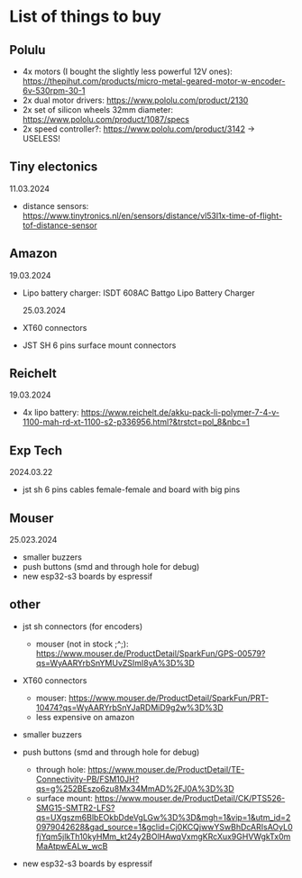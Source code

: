 # List of things to buy

## Polulu

- 4x motors (I bought the slightly less powerful 12V ones): https://thepihut.com/products/micro-metal-geared-motor-w-encoder-6v-530rpm-30-1
- 2x dual motor drivers: https://www.pololu.com/product/2130
- 2x set of silicon wheels 32mm diameter: https://www.pololu.com/product/1087/specs
- 2x speed controller?: https://www.pololu.com/product/3142 -> USELESS!

## Tiny electonics

11.03.2024

- distance sensors: https://www.tinytronics.nl/en/sensors/distance/vl53l1x-time-of-flight-tof-distance-sensor

## Amazon

19.03.2024

- Lipo battery charger: ISDT 608AC Battgo Lipo Battery Charger

  25.03.2024

- XT60 connectors
- JST SH 6 pins surface mount connectors

## Reichelt

19.03.2024

- 4x lipo battery: https://www.reichelt.de/akku-pack-li-polymer-7-4-v-1100-mah-rd-xt-1100-s2-p336956.html?&trstct=pol_8&nbc=1

## Exp Tech

2024.03.22

- jst sh 6 pins cables female-female and board with big pins

## Mouser

25.023.2024

- smaller buzzers
- push buttons (smd and through hole for debug)
- new esp32-s3 boards by espressif

## other

- jst sh connectors (for encoders)
  - mouser (not in stock ;^;): https://www.mouser.de/ProductDetail/SparkFun/GPS-00579?qs=WyAARYrbSnYMUvZSImI8yA%3D%3D
- XT60 connectors

  - mouser: https://www.mouser.de/ProductDetail/SparkFun/PRT-10474?qs=WyAARYrbSnYJaRDMiD9g2w%3D%3D
  - less expensive on amazon

- smaller buzzers
- push buttons (smd and through hole for debug)
  - through hole: https://www.mouser.de/ProductDetail/TE-Connectivity-PB/FSM10JH?qs=g%252BEszo6zu8Mx34MmAD%2FJ0A%3D%3D
  - surface mount: https://www.mouser.de/ProductDetail/CK/PTS526-SMG15-SMTR2-LFS?qs=UXgszm6BlbEOkbDdeVgLGw%3D%3D&mgh=1&vip=1&utm_id=20979042628&gad_source=1&gclid=Cj0KCQjwwYSwBhDcARIsAOyL0fjYqm5jlkTh10kyHMm_kt24y2BOlHAwqVxmgKRcXux9GHVWgkTx0mMaAtpwEALw_wcB
- new esp32-s3 boards by espressif
